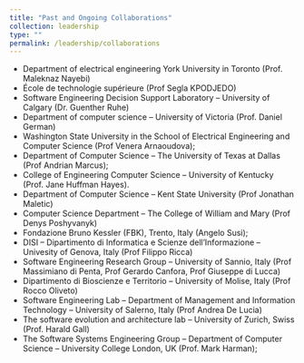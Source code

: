 ```yaml
---
title: "Past and Ongoing Collaborations"
collection: leadership
type: ""
permalink: /leadership/collaborations
---
```


* Department of electrical engineering  York University in Toronto (Prof. Maleknaz Nayebi)
* École de technologie supérieure (Prof Segla KPODJEDO)
* Software Engineering Decision Support Laboratory – University of Calgary (Dr. Guenther
Ruhe)
* Department of computer science – University of Victoria (Prof. Daniel German)
* Washington State University in the School of Electrical Engineering and Computer Science (Prof Venera Arnaoudova);
* Department of Computer Science – The University of Texas at Dallas (Prof Andrian
Marcus);
* College of Engineering Computer Science – University of Kentucky (Prof. Jane Huffman
Hayes).
* Department of Computer Science – Kent State University (Prof Jonathan Maletic)
* Computer Science Department – The College of William and Mary (Prof Denys Poshyvanyk)
* Fondazione Bruno Kessler (FBK), Trento, Italy (Angelo Susi);
* DISI – Dipartimento di Informatica e Scienze dell’Informazione – Univesity of Genova, Italy (Prof Filippo Ricca)
* Software Engineering Research Group – University of Sannio, Italy (Prof Massimiano di Penta, Prof Gerardo Canfora, Prof Giuseppe di Lucca)
* Dipartimento di Bioscienze e Territorio – University of Molise, Italy (Prof Rocco Oliveto)
* Software Engineering Lab – Department of Management and Information Technology – University of Salerno, Italy (Prof Andrea De Lucia)
* The software evolution and architecture lab – University of Zurich, Swiss (Prof. Harald Gall)
* The Software Systems Engineering Group – Department of Computer Science – University College London, UK (Prof. Mark Harman);
